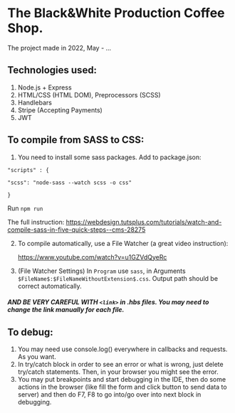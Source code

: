 # The Black&White Production Coffee Shop.

The project made in 2022, May - ...

## Technologies used:

1) Node.js + Express
2) HTML/CSS (HTML DOM), Preprocessors (SCSS)
3) Handlebars
4) Stripe (Accepting Payments)
5) JWT

## To compile from SASS to CSS:

1) You need to install some sass packages.
   Add to package.json:

`"scripts" : {`

`"scss": "node-sass --watch scss -o css"`

`}`

Run `npm run`

The full instruction: https://webdesign.tutsplus.com/tutorials/watch-and-compile-sass-in-five-quick-steps--cms-28275

2. To compile automatically, use a File Watcher (a great video instruction):

   https://www.youtube.com/watch?v=u1GZVdQyeRc

3. (File Watcher Settings) In `Program` use `sass`, in Arguments `$FileName$:$FileNameWithoutExtension$.css`. Output
   path should be correct automatically.

##### AND BE VERY CAREFUL WITH `<link>` in .hbs files. You may need to change the link manually for each file.

## To debug:

1) You may need use console.log() everywhere in callbacks and requests. As you want.
2) In try/catch block in order to see an error or what is wrong, just delete try/catch statements. Then, in your browser
   you might see the error.
3) You may put breakpoints and start debugging in the IDE, then do some actions in the browser (like fill
   the form and click button to send data to server) and then do F7, F8 to go into/go over into next block in debugging.
